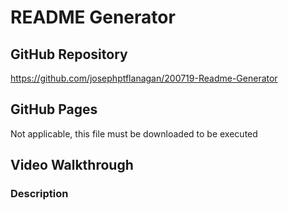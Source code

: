 # README Generator

## GitHub Repository
https://github.com/josephptflanagan/200719-Readme-Generator

## GitHub Pages
Not applicable, this file must be downloaded to be executed

## Video Walkthrough

### Description
